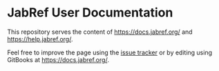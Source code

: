 # JabRef User Documentation

This repository serves the content of <https://docs.jabref.org/> and <https://help.jabref.org/>.

Feel free to improve the page using the [issue tracker](https://github.com/JabRef/help.jabref.org/issues) or by editing using GitBooks at <https://docs.jabref.org/>. 
